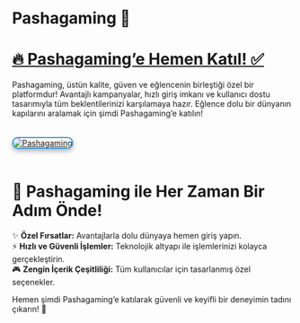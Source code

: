 # Pashagaming 🌟  

# <a href="https://cutt.ly/PashaLink">🔥 Pashagaming’e Hemen Katıl! ✅</a>  
Pashagaming, üstün kalite, güven ve eğlencenin birleştiği özel bir platformdur! Avantajlı kampanyalar, hızlı giriş imkanı ve kullanıcı dostu tasarımıyla tüm beklentilerinizi karşılamaya hazır. Eğlence dolu bir dünyanın kapılarını aralamak için şimdi Pashagaming’e katılın!  

<a href="https://cutt.ly/PashaLink" title="Pashagaming">  
<img src="https://i.ibb.co/BtMhhf6/g-venligiris.jpg" alt="Pashagaming" style="max-width: 100%; border: 2px solid #3498db; border-radius: 12px; box-shadow: 0 4px 8px rgba(0,0,0,0.3); margin: 20px 0;">  
</a>  

# 🌟 Pashagaming ile Her Zaman Bir Adım Önde!  
✨ **Özel Fırsatlar:** Avantajlarla dolu dünyaya hemen giriş yapın.  
⚡ **Hızlı ve Güvenli İşlemler:** Teknolojik altyapı ile işlemlerinizi kolayca gerçekleştirin.  
🎮 **Zengin İçerik Çeşitliliği:** Tüm kullanıcılar için tasarlanmış özel seçenekler.  

Hemen şimdi Pashagaming’e katılarak güvenli ve keyifli bir deneyimin tadını çıkarın! 🚀  
